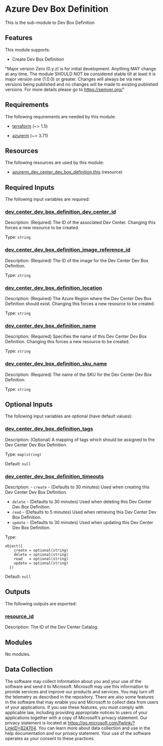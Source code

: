 <!-- BEGIN_TF_DOCS -->
<!-- Code generated by terraform-docs. DO NOT EDIT. -->
# Azure Dev Box Definition

This is the sub-module to Dev Box Definition

## Features

This module supports:

- Create Dev Box Definition

"Major version Zero (0.y.z) is for initial development. Anything MAY change at any time. The module SHOULD NOT be considered stable till at least it is major version one (1.0.0) or greater. Changes will always be via new versions being published and no changes will be made to existing published versions. For more details please go to <https://semver.org/>"

<!-- markdownlint-disable MD033 -->
## Requirements

The following requirements are needed by this module:

- <a name="requirement_terraform"></a> [terraform](#requirement\_terraform) (~> 1.5)

- <a name="requirement_azurerm"></a> [azurerm](#requirement\_azurerm) (~> 3.71)

## Resources

The following resources are used by this module:

- [azurerm_dev_center_dev_box_definition.this](https://registry.terraform.io/providers/hashicorp/azurerm/latest/docs/resources/dev_center_dev_box_definition) (resource)

<!-- markdownlint-disable MD013 -->
## Required Inputs

The following input variables are required:

### <a name="input_dev_center_dev_box_definition_dev_center_id"></a> [dev\_center\_dev\_box\_definition\_dev\_center\_id](#input\_dev\_center\_dev\_box\_definition\_dev\_center\_id)

Description: (Required) The ID of the associated Dev Center. Changing this forces a new resource to be created.

Type: `string`

### <a name="input_dev_center_dev_box_definition_image_reference_id"></a> [dev\_center\_dev\_box\_definition\_image\_reference\_id](#input\_dev\_center\_dev\_box\_definition\_image\_reference\_id)

Description: (Required) The ID of the image for the Dev Center Dev Box Definition.

Type: `string`

### <a name="input_dev_center_dev_box_definition_location"></a> [dev\_center\_dev\_box\_definition\_location](#input\_dev\_center\_dev\_box\_definition\_location)

Description: (Required) The Azure Region where the Dev Center Dev Box Definition should exist. Changing this forces a new resource to be created.

Type: `string`

### <a name="input_dev_center_dev_box_definition_name"></a> [dev\_center\_dev\_box\_definition\_name](#input\_dev\_center\_dev\_box\_definition\_name)

Description: (Required) Specifies the name of this Dev Center Dev Box Definition. Changing this forces a new resource to be created.

Type: `string`

### <a name="input_dev_center_dev_box_definition_sku_name"></a> [dev\_center\_dev\_box\_definition\_sku\_name](#input\_dev\_center\_dev\_box\_definition\_sku\_name)

Description: (Required) The name of the SKU for the Dev Center Dev Box Definition.

Type: `string`

## Optional Inputs

The following input variables are optional (have default values):

### <a name="input_dev_center_dev_box_definition_tags"></a> [dev\_center\_dev\_box\_definition\_tags](#input\_dev\_center\_dev\_box\_definition\_tags)

Description: (Optional) A mapping of tags which should be assigned to the Dev Center Dev Box Definition.

Type: `map(string)`

Default: `null`

### <a name="input_dev_center_dev_box_definition_timeouts"></a> [dev\_center\_dev\_box\_definition\_timeouts](#input\_dev\_center\_dev\_box\_definition\_timeouts)

Description: - `create` - (Defaults to 30 minutes) Used when creating this Dev Center Dev Box Definition.
- `delete` - (Defaults to 30 minutes) Used when deleting this Dev Center Dev Box Definition.
- `read` - (Defaults to 5 minutes) Used when retrieving this Dev Center Dev Box Definition.
- `update` - (Defaults to 30 minutes) Used when updating this Dev Center Dev Box Definition.

Type:

```hcl
object({
    create = optional(string)
    delete = optional(string)
    read   = optional(string)
    update = optional(string)
  })
```

Default: `null`

## Outputs

The following outputs are exported:

### <a name="output_resource_id"></a> [resource\_id](#output\_resource\_id)

Description: The ID of the Dev Center Catalog.

## Modules

No modules.

<!-- markdownlint-disable-next-line MD041 -->
## Data Collection

The software may collect information about you and your use of the software and send it to Microsoft. Microsoft may use this information to provide services and improve our products and services. You may turn off the telemetry as described in the repository. There are also some features in the software that may enable you and Microsoft to collect data from users of your applications. If you use these features, you must comply with applicable law, including providing appropriate notices to users of your applications together with a copy of Microsoft’s privacy statement. Our privacy statement is located at <https://go.microsoft.com/fwlink/?LinkID=824704>. You can learn more about data collection and use in the help documentation and our privacy statement. Your use of the software operates as your consent to these practices.
<!-- END_TF_DOCS -->